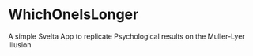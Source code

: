 # WhichOneIsLonger
A simple Svelta App to replicate Psychological results on the Muller-Lyer Illusion
